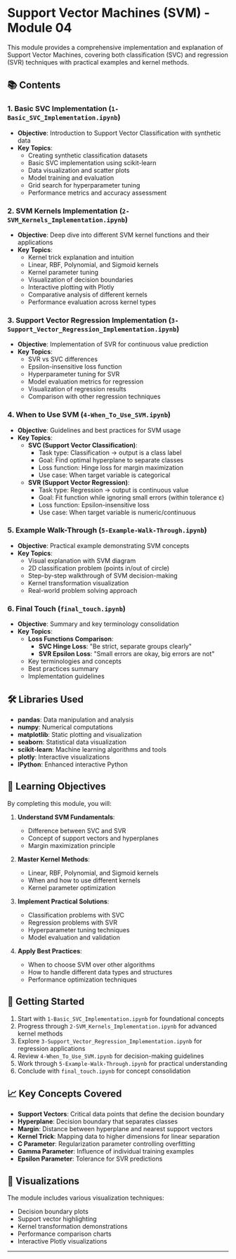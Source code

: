 # Support Vector Machines (SVM) - Module 04

This module provides a comprehensive implementation and explanation of Support Vector Machines, covering both classification (SVC) and regression (SVR) techniques with practical examples and kernel methods.

## 📚 Contents

### 1. Basic SVC Implementation (`1-Basic_SVC_Implementation.ipynb`)
- **Objective**: Introduction to Support Vector Classification with synthetic data
- **Key Topics**:
  - Creating synthetic classification datasets
  - Basic SVC implementation using scikit-learn
  - Data visualization and scatter plots
  - Model training and evaluation
  - Grid search for hyperparameter tuning
  - Performance metrics and accuracy assessment

### 2. SVM Kernels Implementation (`2-SVM_Kernels_Implementation.ipynb`)
- **Objective**: Deep dive into different SVM kernel functions and their applications
- **Key Topics**:
  - Kernel trick explanation and intuition
  - Linear, RBF, Polynomial, and Sigmoid kernels
  - Kernel parameter tuning
  - Visualization of decision boundaries
  - Interactive plotting with Plotly
  - Comparative analysis of different kernels
  - Performance evaluation across kernel types

### 3. Support Vector Regression Implementation (`3-Support_Vector_Regression_Implementation.ipynb`)
- **Objective**: Implementation of SVR for continuous value prediction
- **Key Topics**:
  - SVR vs SVC differences
  - Epsilon-insensitive loss function
  - Hyperparameter tuning for SVR
  - Model evaluation metrics for regression
  - Visualization of regression results
  - Comparison with other regression techniques

### 4. When to Use SVM (`4-When_To_Use_SVM.ipynb`)
- **Objective**: Guidelines and best practices for SVM usage
- **Key Topics**:
  - **SVC (Support Vector Classification)**:
    - Task type: Classification → output is a class label
    - Goal: Find optimal hyperplane to separate classes
    - Loss function: Hinge loss for margin maximization
    - Use case: When target variable is categorical
  - **SVR (Support Vector Regression)**:
    - Task type: Regression → output is continuous value
    - Goal: Fit function while ignoring small errors (within tolerance ε)
    - Loss function: Epsilon-insensitive loss
    - Use case: When target variable is numeric/continuous

### 5. Example Walk-Through (`5-Example-Walk-Through.ipynb`)
- **Objective**: Practical example demonstrating SVM concepts
- **Key Topics**:
  - Visual explanation with SVM diagram
  - 2D classification problem (points in/out of circle)
  - Step-by-step walkthrough of SVM decision-making
  - Kernel transformation visualization
  - Real-world problem solving approach

### 6. Final Touch (`final_touch.ipynb`)
- **Objective**: Summary and key terminology consolidation
- **Key Topics**:
  - **Loss Functions Comparison**:
    - **SVC Hinge Loss**: "Be strict, separate groups clearly"
    - **SVR Epsilon Loss**: "Small errors are okay, big errors are not"
  - Key terminologies and concepts
  - Best practices summary
  - Implementation guidelines

## 🛠️ Libraries Used

- **pandas**: Data manipulation and analysis
- **numpy**: Numerical computations
- **matplotlib**: Static plotting and visualization
- **seaborn**: Statistical data visualization
- **scikit-learn**: Machine learning algorithms and tools
- **plotly**: Interactive visualizations
- **IPython**: Enhanced interactive Python

## 🎯 Learning Objectives

By completing this module, you will:

1. **Understand SVM Fundamentals**:
   - Difference between SVC and SVR
   - Concept of support vectors and hyperplanes
   - Margin maximization principle

2. **Master Kernel Methods**:
   - Linear, RBF, Polynomial, and Sigmoid kernels
   - When and how to use different kernels
   - Kernel parameter optimization

3. **Implement Practical Solutions**:
   - Classification problems with SVC
   - Regression problems with SVR
   - Hyperparameter tuning techniques
   - Model evaluation and validation

4. **Apply Best Practices**:
   - When to choose SVM over other algorithms
   - How to handle different data types and structures
   - Performance optimization techniques

## 🚀 Getting Started

1. Start with `1-Basic_SVC_Implementation.ipynb` for foundational concepts
2. Progress through `2-SVM_Kernels_Implementation.ipynb` for advanced kernel methods
3. Explore `3-Support_Vector_Regression_Implementation.ipynb` for regression applications
4. Review `4-When_To_Use_SVM.ipynb` for decision-making guidelines
5. Work through `5-Example-Walk-Through.ipynb` for practical understanding
6. Conclude with `final_touch.ipynb` for concept consolidation

## 📈 Key Concepts Covered

- **Support Vectors**: Critical data points that define the decision boundary
- **Hyperplane**: Decision boundary that separates classes
- **Margin**: Distance between hyperplane and nearest support vectors
- **Kernel Trick**: Mapping data to higher dimensions for linear separation
- **C Parameter**: Regularization parameter controlling overfitting
- **Gamma Parameter**: Influence of individual training examples
- **Epsilon Parameter**: Tolerance for SVR predictions

## 🎨 Visualizations

The module includes various visualization techniques:
- Decision boundary plots
- Support vector highlighting
- Kernel transformation demonstrations
- Performance comparison charts
- Interactive Plotly visualizations

---
